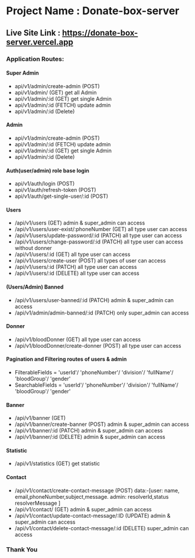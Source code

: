 # Project Name : Donate-box-server #

## Live Site Link : https://donate-box-server.vercel.app ##

### Application Routes: ###

#### Super Admin ####
* api/v1/admin/create-admin (POST)
* api/v1/admin/ (GET) get all Admin 
* api/v1/admin/:id (GET) get single Admin 
* api/v1/admin/:id (FETCH) update admin
* api/v1/admin/:id (Delete) 

#### Admin ####
* api/v1/admin/create-admin (POST)
* api/v1/admin/:id (FETCH) update admin
* api/v1/admin/:id (GET) get single Admin 
* api/v1/admin/:id (Delete) 

#### Auth(user/admin) role base login ####
* api/v1/auth/login (POST)
* api/v1/auth/refresh-token (POST)
* api/v1/auth/get-single-user/:id (POST)

#### Users ####
* /api/v1/users (GET) admin & super_admin can access
* /api/v1/users/user-exist/:phoneNumber (GET) all type user can access
* /api/v1/users/update-password/:id (PATCH) all type user can access
* /api/v1/users/change-password/:id (PATCH) all type user can access without donner
* /api/v1/users/:id (GET) all type user can access
* /api/v1/users/create-user (POST) all types of user can access
* /api/v1/users/:id (PATCH) all type user can access
* /api/v1/users/:id (DELETE) all type user can access

#### (Users/Admin) Banned ####
* /api/v1/users/user-banned/:id (PATCH) admin & super_admin can access
* /api/v1/admin/admin-banned/:id (PATCH) only super_admin can access

#### Donner ####
* /api/v1/bloodDonner (GET) all type user can access
* /api/v1/bloodDonner/create-donner (POST) all type user can access

#### Pagination and Filtering routes of users & admin ####
*  FilterableFields =  'userId'/ 'phoneNumber'/ 'division'/ 'fullName'/ 'bloodGroup'/ 'gender'
*  SearchableFields = 'userId'/ 'phoneNumber'/ 'division'/ 'fullName'/ 'bloodGroup'/ 'gender'

#### Banner ####
* /api/v1/banner (GET) 
* /api/v1/banner/create-banner (POST) admin & super_admin can access
* /api/v1/banner/:id (PATCH) admin & super_admin can access
* /api/v1/banner/:id (DELETE) admin & super_admin can access


#### Statistic ####
*  /api/v1/statistics (GET) get statistic


#### Contact ####
*  /api/v1/contact/create-contact-message (POST) data:-[user: name, email,phoneNumber,subject,message. admin: resolverId,status resolverMessage ]
*  /api/v1/contact/ (GET) admin & super_admin can access
*  /api/v1/contact/update-contact-message/:ID (UPDATE) admin & super_admin can access
*  /api/v1/contact/delete-contact-message/:id (DELETE)  super_admin can access



###                                                     Thank You                                                       ###
